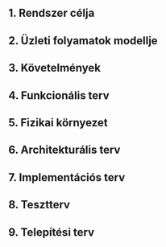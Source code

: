 ## 1. Rendszer célja


## 2. Üzleti folyamatok modellje


## 3. Követelmények


## 4. Funkcionális terv


## 5. Fizikai környezet


## 6. Architekturális terv


## 7. Implementációs terv


## 8. Tesztterv


## 9. Telepítési terv

